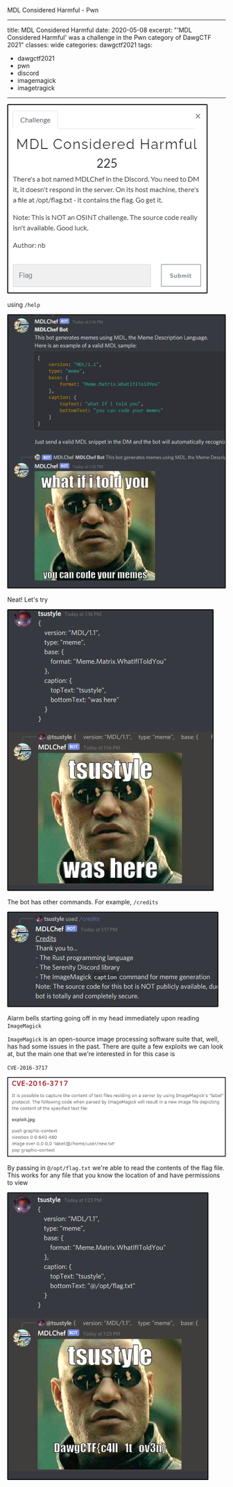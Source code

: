 MDL Considered Harmful - Pwn

---
title: MDL Considered Harmful
date: 2020-05-08
excerpt: "'MDL Considered Harmful' was a challenge in the Pwn category of DawgCTF 2021"
classes: wide
categories: dawgctf2021
tags:
  - dawgctf2021
  - pwn
  - discord
  - imagemagick
  - imagetragick
---


![img](/assets/images/ctf/dawgctf2021-mdlconsideredharmful/0.png)

using `/help`


![img](/assets/images/ctf/dawgctf2021-mdlconsideredharmful/1.png)

Neat! Let's try


![img](/assets/images/ctf/dawgctf2021-mdlconsideredharmful/2.png)

The bot has other commands. For example, `/credits`


![img](/assets/images/ctf/dawgctf2021-mdlconsideredharmful/3.png)

Alarm bells starting going off in my head immediately upon reading `ImageMagick`

`ImageMagick` is an open-source image processing software suite that, well, has had some issues in the past. There are quite a few exploits we can look at, but the main one that we're interested in for this case is

`CVE-2016-3717`


![img](/assets/images/ctf/dawgctf2021-mdlconsideredharmful/4.png)

By passing in `@/opt/flag.txt` we're able to read the contents of the flag file. This works for any file that you know the location of and have permissions to view


![img](/assets/images/ctf/dawgctf2021-mdlconsideredharmful/5.png)
